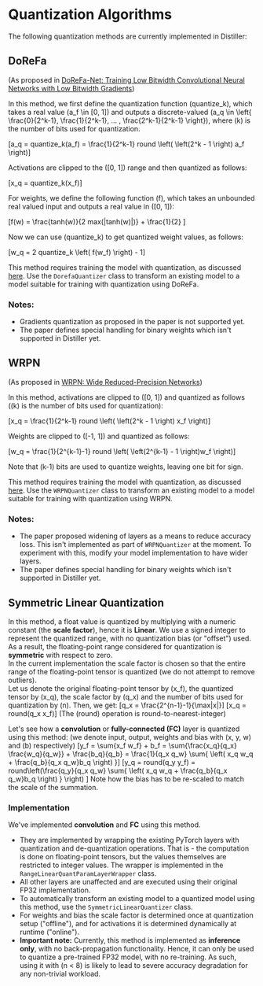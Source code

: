 # Quantization Algorithms

The following quantization methods are currently implemented in Distiller:

## DoReFa

(As proposed in [DoReFa-Net: Training Low Bitwidth Convolutional Neural Networks with Low Bitwidth Gradients](https://arxiv.org/abs/1606.06160))  
  
In this method, we first define the quantization function \(quantize_k\), which takes a real value \(a_f \in [0, 1]\) and outputs a discrete-valued \(a_q \in \left\{ \frac{0}{2^k-1}, \frac{1}{2^k-1}, ... , \frac{2^k-1}{2^k-1} \right\}\), where \(k\) is the number of bits used for quantization.

\[a_q = quantize_k(a_f) = \frac{1}{2^k-1} round \left( \left(2^k - 1 \right) a_f \right)\]

Activations are clipped to the \([0, 1]\) range and then quantized as follows:

\[x_q = quantize_k(x_f)\]

For weights, we define the following function \(f\), which takes an unbounded real valued input and outputs a real value in \([0, 1]\):

\[f(w) = \frac{tanh(w)}{2 max(|tanh(w)|)} + \frac{1}{2} \]

Now we can use \(quantize_k\) to get quantized weight values, as follows:

\[w_q = 2 quantize_k \left( f(w_f) \right) - 1\]

This method requires training the model with quantization, as discussed [here](quantization.md#training-with-quantization). Use the `DorefaQuantizer` class to transform an existing model to a model suitable for training with quantization using DoReFa.

### Notes:

- Gradients quantization as proposed in the paper is not supported yet.
- The paper defines special handling for binary weights which isn't supported in Distiller yet.

## WRPN

(As proposed in [WRPN: Wide Reduced-Precision Networks](https://arxiv.org/abs/1709.01134))  

In this method, activations are clipped to \([0, 1]\) and quantized as follows (\(k\) is the number of bits used for quantization):

\[x_q = \frac{1}{2^k-1} round \left( \left(2^k - 1 \right) x_f \right)\]

Weights are clipped to \([-1, 1]\) and quantized as follows:

\[w_q = \frac{1}{2^{k-1}-1} round \left( \left(2^{k-1} - 1 \right)w_f \right)\]

Note that \(k-1\) bits are used to quantize weights, leaving one bit for sign.

This method requires training the model with quantization, as discussed [here](quantization/#training-with-quantization). Use the `WRPNQuantizer` class to transform an existing model to a model suitable for training with quantization using WRPN.

### Notes:

- The paper proposed widening of layers as a means to reduce accuracy loss. This isn't implemented as part of `WRPNQuantizer` at the moment. To experiment with this, modify your model implementation to have wider layers.
- The paper defines special handling for binary weights which isn't supported in Distiller yet.

## Symmetric Linear Quantization

In this method, a float value is quantized by multiplying with a numeric constant (the **scale factor**), hence it is **Linear**. We use a signed integer to represent the quantized range, with no quantization bias (or "offset") used. As a result, the floating-point range considered for quantization is **symmetric** with respect to zero.  
In the current implementation the scale factor is chosen so that the entire range of the floating-point tensor is quantized (we do not attempt to remove outliers).  
Let us denote the original floating-point tensor by \(x_f\), the quantized tensor by \(x_q\), the scale factor by \(q_x\) and the number of bits used for quantization by \(n\). Then, we get:
\[q_x = \frac{2^{n-1}-1}{\max|x|}\]
\[x_q = round(q_x x_f)\]
(The \(round\) operation is round-to-nearest-integer)  
  
Let's see how a **convolution** or **fully-connected (FC)** layer is quantized using this method: (we denote input, output, weights and bias with  \(x, y, w\) and \(b\) respectively)
\[y_f = \sum{x_f w_f} + b_f = \sum{\frac{x_q}{q_x} \frac{w_q}{q_w}} + \frac{b_q}{q_b} = \frac{1}{q_x q_w} \sum{ \left( x_q w_q + \frac{q_b}{q_x q_w}b_q \right) }\]
\[y_q = round(q_y y_f) = round\left(\frac{q_y}{q_x q_w} \sum{ \left( x_q w_q + \frac{q_b}{q_x q_w}b_q \right) } \right) \]
Note how the bias has to be re-scaled to match the scale of the summation.

### Implementation

We've implemented **convolution** and **FC** using this method.  

- They are implemented by wrapping the existing PyTorch layers with quantization and de-quantization operations. That is - the computation is done on floating-point tensors, but the values themselves are restricted to integer values. The wrapper is implemented in the `RangeLinearQuantParamLayerWrapper` class.  
- All other layers are unaffected and are executed using their original FP32 implementation.  
- To automatically transform an existing model to a quantized model using this method, use the `SymmetricLinearQuantizer` class.
- For weights and bias the scale factor is determined once at quantization setup ("offline"), and for activations it is determined dynamically at runtime ("online").  
- **Important note:** Currently, this method is implemented as **inference only**, with no back-propagation functionality. Hence, it can only be used to quantize a pre-trained FP32 model, with no re-training. As such, using it with \(n < 8\) is likely to lead to severe accuracy degradation for any non-trivial workload.